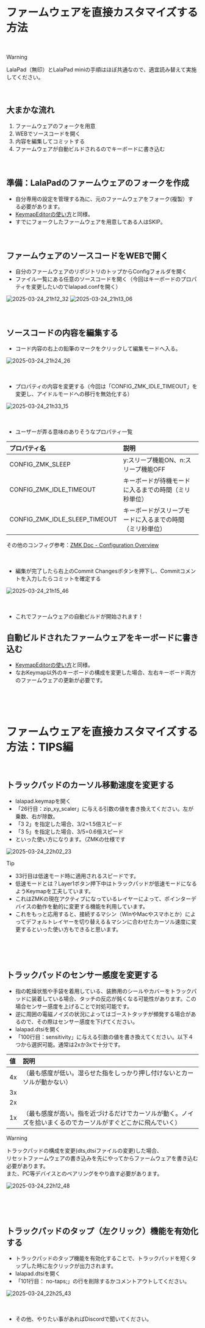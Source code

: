 # ファームウェアを直接カスタマイズする方法
<br/>

> [!Warning]
> LalaPad（無印）とLalaPad miniの手順はほぼ共通なので、適宜読み替えて実施してください。

<br/>
  
## 大まかな流れ

1. ファームウェアのフォークを用意
2. WEBでソースコードを開く
3. 内容を編集してコミットする
4. ファームウェアが自動ビルドされるのでキーボードに書き込む
<br/><br/><br/>

## 準備：LalaPadのファームウェアのフォークを作成

- 自分専用の設定を管理する為に、元のファームウェアをフォーク(複製）する必要があります。
- [KeymapEditorの使い方](https://github.com/ShiniNet/LalaPad/blob/main/doc/KeymapEdit.md)と同様。
- すでにフォークしたファームウェアを用意してある人はSKIP。
<br/><br/><br/>

## ファームウェアのソースコードをWEBで開く

- 自分のファームウェアのリポジトリのトップからConfigフォルダを開く
- ファイル一覧にある任意のソースコードを開く（今回はキーボードのプロパティを変更したいのでlalapad.confを開く）
  
![2025-03-24_21h12_32](https://github.com/user-attachments/assets/7ec78824-0b4a-4cdd-9f07-f4e544c9b403)
![2025-03-24_21h13_06](https://github.com/user-attachments/assets/1b781b95-2f3d-4d8f-b2cd-f56d9ede2c24)
<br/><br/><br/>

## ソースコードの内容を編集する

- コード内容の右上の鉛筆のマークをクリックして編集モードへ入る。
  
![2025-03-24_21h24_26](https://github.com/user-attachments/assets/742587f4-57f3-432f-bde3-306683798e92)
<br/><br/><br/>

- プロパティの内容を変更する（今回は「CONFIG_ZMK_IDLE_TIMEOUT」を変更し、アイドルモードへの移行を無効化する）
  
![2025-03-24_21h33_15](https://github.com/user-attachments/assets/92141fdc-06f5-493a-9170-7108f9542148)
<br/><br/><br/>

- ユーザーが弄る意味のありそうなプロパティ一覧
  
|プロパティ名|説明|
|:-|:-|
|CONFIG_ZMK_SLEEP|y:スリープ機能ON、n:スリープ機能OFF|
|CONFIG_ZMK_IDLE_TIMEOUT|キーボードが待機モードに入るまでの時間（ミリ秒単位）|
|CONFIG_ZMK_IDLE_SLEEP_TIMEOUT|キーボードがスリープモードに入るまでの時間（ミリ秒単位）|

その他のコンフィグ参考：[ZMK Doc - Configuration Overview](https://zmk.dev/docs/config)
<br/><br/><br/>

- 編集が完了したら右上のCommit Changesボタンを押下し、Commitコメントを入力したらコミットを確定する
  
![2025-03-24_21h15_46](https://github.com/user-attachments/assets/6ba33c41-26cb-47d7-b424-e75cc9f593a9)
<br/><br/><br/>

- これでファームウェアの自動ビルドが開始されます！

## 自動ビルドされたファームウェアをキーボードに書き込む

- [KeymapEditorの使い方](https://github.com/ShiniNet/LalaPad/blob/main/doc/KeymapEdit.md)と同様。
- なおKeymap以外のキーボードの構成を変更した場合、左右キーボード両方のファームウェアの更新が必要です。

<br/><br/><br/>


# ファームウェアを直接カスタマイズする方法：TIPS編
<br/>

## トラックパッドのカーソル移動速度を変更する

- lalapad.keymapを開く
- 「26行目：zip_xy_scaler」に与える引数の値を書き換えてください。左が乗数、右が除数。
- 「3 2」を指定した場合、3/2=1.5倍スピード
- 「3 5」を指定した場合、3/5=0.6倍スピード
- といった使い方になります。（ZMKの仕様です
  
![2025-03-24_22h02_23](https://github.com/user-attachments/assets/e5cab15c-5b5e-4dc9-a92c-6cf566196cec)

> [!TIP]
> - 33行目は低速モード時に適用されるスピードです。
> - 低速モードとは？Layer1ボタン押下中はトラックパッドが低速モードになるようKeymapを工夫しています。
> - これはZMKの現在アクティブになっているレイヤーによって、ポインターデバイスの動作を動的に変更する機能を利用しています。
> - これをもっと応用すると、接続するマシン（WInやMacやスマホとか）によってデフォルトレイヤーを切り替える＆マシンに合わせたカーソル速度に変更するといった使い方もできると思います。
  
<br/><br/><br/>


## トラックパッドのセンサー感度を変更する

- 指の乾燥状態や手袋を着用している、装飾用のシールやカバーをトラックパッドに装着している場合、タッチの反応が鈍くなる可能性があります。この場合センサー感度を上げることで対処可能です。
- 逆に周囲の電磁ノイズの状況によってはゴーストタッチが頻発する場合があるので、その際はセンサー感度を下げてください。
- lalapad.dtsiを開く
- 「100行目：sensitivity」に与える引数の値を書き換えてください。以下４つから選択可能。通常は2xか3xで十分です。
  
|値|説明|
|:-|:-|
|4x|（最も感度が低い。湿らせた指をしっかり押し付けないとカーソルが動かない）|
|3x||
|2x||
|1x|（最も感度が高い。指を近づけるだけでカーソルが動く。ノイズを拾いまくるのでカーソルがすぐどこかに飛んでいく）|
  
> [!WARNING]
> トラックパッドの構成を変更(dts,dtsiファイルの変更)した場合、  
> リセットファームウェアの書き込みを先にやってからファームウェアを書き込む必要があります。  
> また、PC等デバイスとのペアリングをやり直す必要があります。
  
![2025-03-24_22h12_48](https://github.com/user-attachments/assets/0e4e99e9-68bb-4103-b44f-33ff2c0844fc)

<br/><br/><br/>

## トラックパッドのタップ（左クリック）機能を有効化する

- トラックパッドのタップ機能を有効化することで、トラックパッドを短くタップした時に左クリックが出力されます。
- lalapad.dtsiを開く
- 「101行目： no-taps;」の行を削除するかコメントアウトしてください。
  
![2025-03-24_22h25_43](https://github.com/user-attachments/assets/da27b474-2532-49f7-9f27-eff8caae7fe3)
<br/><br/><br/>


- その他、やりたい事があればDiscordで聞いてください。

